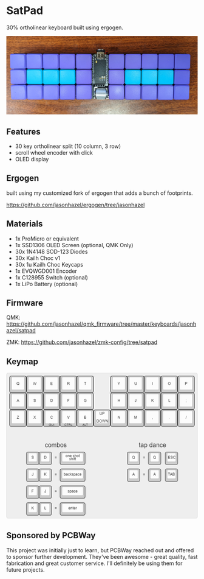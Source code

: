 # SatPad

30% ortholinear keyboard built using ergogen. 

![rev2](images/rev2-wireless.jpg) 

## Features

- 30 key ortholinear split (10 column, 3 row)
- scroll wheel encoder with click
- OLED display

## Ergogen
built using my customized fork of ergogen that adds a bunch of footprints.

https://github.com/jasonhazel/ergogen/tree/jasonhazel


## Materials
* 1x ProMicro or equivalent
* 1x SSD1306 OLED Screen (optional, QMK Only)
* 30x 1N4148 SOD-123 Diodes
* 30x Kailh Choc v1
* 30x 1u Kailh Choc Keycaps
* 1x EVQWGD001 Encoder
* 1x C128955 Switch (optional)
* 1x LiPo Battery (optional)

## Firmware
QMK: https://github.com/jasonhazel/qmk_firmware/tree/master/keyboards/jasonhazel/satpad

ZMK: https://github.com/jasonhazel/zmk-config/tree/satpad

## Keymap
![Keymap](images/keymap.png)


## Sponsored by PCBWay
This project was initially just to learn, but PCBWay reached out and offered to sponsor further development.  They've been awesome - great quality, fast fabrication and great customer service.  I'll definitely be using them for future projects.
